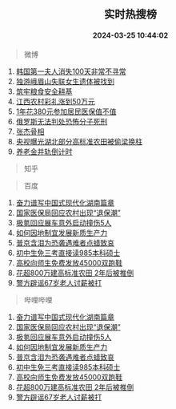 <div align="center"><h2>实时热搜榜</h2><h4>2024-03-25 10:44:02</h4></div>

> 微博  

1. [韩国第一夫人消失100天非常不寻常](https://s.weibo.com/weibo?q=%23%E9%9F%A9%E5%9B%BD%E7%AC%AC%E4%B8%80%E5%A4%AB%E4%BA%BA%E6%B6%88%E5%A4%B1100%E5%A4%A9%E9%9D%9E%E5%B8%B8%E4%B8%8D%E5%AF%BB%E5%B8%B8%23&t=31&band_rank=1&Refer=top)<br />
2. [独游峨眉山失联女生遗体被找到](https://s.weibo.com/weibo?q=%23%E7%8B%AC%E6%B8%B8%E5%B3%A8%E7%9C%89%E5%B1%B1%E5%A4%B1%E8%81%94%E5%A5%B3%E7%94%9F%E9%81%97%E4%BD%93%E8%A2%AB%E6%89%BE%E5%88%B0%23&t=31&band_rank=2&Refer=top)<br />
3. [筑牢粮食安全耕基](https://s.weibo.com/weibo?q=%23%E7%AD%91%E7%89%A2%E7%B2%AE%E9%A3%9F%E5%AE%89%E5%85%A8%E8%80%95%E5%9F%BA%23&t=31&band_rank=3&Refer=top)<br />
4. [江西农村彩礼涨到50万元](https://s.weibo.com/weibo?q=%23%E6%B1%9F%E8%A5%BF%E5%86%9C%E6%9D%91%E5%BD%A9%E7%A4%BC%E6%B6%A8%E5%88%B050%E4%B8%87%E5%85%83%23&t=31&band_rank=4&Refer=top)<br />
5. [1年花380元参加居民医保值不值](https://s.weibo.com/weibo?q=%231%E5%B9%B4%E8%8A%B1380%E5%85%83%E5%8F%82%E5%8A%A0%E5%B1%85%E6%B0%91%E5%8C%BB%E4%BF%9D%E5%80%BC%E4%B8%8D%E5%80%BC%23&t=31&band_rank=5&Refer=top)<br />
6. [俄罗斯无法判处恐怖分子死刑](https://s.weibo.com/weibo?q=%23%E4%BF%84%E7%BD%97%E6%96%AF%E6%97%A0%E6%B3%95%E5%88%A4%E5%A4%84%E6%81%90%E6%80%96%E5%88%86%E5%AD%90%E6%AD%BB%E5%88%91%23&t=31&band_rank=6&Refer=top)<br />
7. [张杰骨相](https://s.weibo.com/weibo?q=%23%E5%BC%A0%E6%9D%B0%E9%AA%A8%E7%9B%B8%23&t=31&band_rank=7&Refer=top)<br />
8. [央视曝光湖北部分高标准农田被偷梁换柱](https://s.weibo.com/weibo?q=%23%E5%A4%AE%E8%A7%86%E6%9B%9D%E5%85%89%E6%B9%96%E5%8C%97%E9%83%A8%E5%88%86%E9%AB%98%E6%A0%87%E5%87%86%E5%86%9C%E7%94%B0%E8%A2%AB%E5%81%B7%E6%A2%81%E6%8D%A2%E6%9F%B1%23&t=31&band_rank=8&Refer=top)<br />
9. [养老金并轨倒计时](https://s.weibo.com/weibo?q=%23%E5%85%BB%E8%80%81%E9%87%91%E5%B9%B6%E8%BD%A8%E5%80%92%E8%AE%A1%E6%97%B6%23&t=31&band_rank=9&Refer=top)<br />

> 知乎  


> 百度  

1. [奋力谱写中国式现代化湖南篇章](https://www.baidu.com/s?wd=%E5%A5%8B%E5%8A%9B%E8%B0%B1%E5%86%99%E4%B8%AD%E5%9B%BD%E5%BC%8F%E7%8E%B0%E4%BB%A3%E5%8C%96%E6%B9%96%E5%8D%97%E7%AF%87%E7%AB%A0&sa=fyb_news&rsv_dl=fyb_news)<br />
2. [国家医保局回应农村出现“退保潮”](https://www.baidu.com/s?wd=%E5%9B%BD%E5%AE%B6%E5%8C%BB%E4%BF%9D%E5%B1%80%E5%9B%9E%E5%BA%94%E5%86%9C%E6%9D%91%E5%87%BA%E7%8E%B0%E2%80%9C%E9%80%80%E4%BF%9D%E6%BD%AE%E2%80%9D&sa=fyb_news&rsv_dl=fyb_news)<br />
3. [极氪回应展车意外启动撞伤5人](https://www.baidu.com/s?wd=%E6%9E%81%E6%B0%AA%E5%9B%9E%E5%BA%94%E5%B1%95%E8%BD%A6%E6%84%8F%E5%A4%96%E5%90%AF%E5%8A%A8%E6%92%9E%E4%BC%A45%E4%BA%BA&sa=fyb_news&rsv_dl=fyb_news)<br />
4. [如何因地制宜发展新质生产力](https://www.baidu.com/s?wd=%E5%A6%82%E4%BD%95%E5%9B%A0%E5%9C%B0%E5%88%B6%E5%AE%9C%E5%8F%91%E5%B1%95%E6%96%B0%E8%B4%A8%E7%94%9F%E4%BA%A7%E5%8A%9B&sa=fyb_news&rsv_dl=fyb_news)<br />
5. [普京含泪为恐袭遇难者点蜡致哀](https://www.baidu.com/s?wd=%E6%99%AE%E4%BA%AC%E5%90%AB%E6%B3%AA%E4%B8%BA%E6%81%90%E8%A2%AD%E9%81%87%E9%9A%BE%E8%80%85%E7%82%B9%E8%9C%A1%E8%87%B4%E5%93%80&sa=fyb_news&rsv_dl=fyb_news)<br />
6. [初中生免三考直接读985本科硕士](https://www.baidu.com/s?wd=%E5%88%9D%E4%B8%AD%E7%94%9F%E5%85%8D%E4%B8%89%E8%80%83%E7%9B%B4%E6%8E%A5%E8%AF%BB985%E6%9C%AC%E7%A7%91%E7%A1%95%E5%A3%AB&sa=fyb_news&rsv_dl=fyb_news)<br />
7. [高校向师生免费发放45000双跑鞋](https://www.baidu.com/s?wd=%E9%AB%98%E6%A0%A1%E5%90%91%E5%B8%88%E7%94%9F%E5%85%8D%E8%B4%B9%E5%8F%91%E6%94%BE45000%E5%8F%8C%E8%B7%91%E9%9E%8B&sa=fyb_news&rsv_dl=fyb_news)<br />
8. [花超800万建高标准农田 2年后被推倒](https://www.baidu.com/s?wd=%E8%8A%B1%E8%B6%85800%E4%B8%87%E5%BB%BA%E9%AB%98%E6%A0%87%E5%87%86%E5%86%9C%E7%94%B0+2%E5%B9%B4%E5%90%8E%E8%A2%AB%E6%8E%A8%E5%80%92&sa=fyb_news&rsv_dl=fyb_news)<br />
9. [警方辟谣67岁老人讨薪被打](https://www.baidu.com/s?wd=%E8%AD%A6%E6%96%B9%E8%BE%9F%E8%B0%A367%E5%B2%81%E8%80%81%E4%BA%BA%E8%AE%A8%E8%96%AA%E8%A2%AB%E6%89%93&sa=fyb_news&rsv_dl=fyb_news)<br />

> 哔哩哔哩  

1. [奋力谱写中国式现代化湖南篇章](https://www.baidu.com/s?wd=%E5%A5%8B%E5%8A%9B%E8%B0%B1%E5%86%99%E4%B8%AD%E5%9B%BD%E5%BC%8F%E7%8E%B0%E4%BB%A3%E5%8C%96%E6%B9%96%E5%8D%97%E7%AF%87%E7%AB%A0&sa=fyb_news&rsv_dl=fyb_news)<br />
2. [国家医保局回应农村出现“退保潮”](https://www.baidu.com/s?wd=%E5%9B%BD%E5%AE%B6%E5%8C%BB%E4%BF%9D%E5%B1%80%E5%9B%9E%E5%BA%94%E5%86%9C%E6%9D%91%E5%87%BA%E7%8E%B0%E2%80%9C%E9%80%80%E4%BF%9D%E6%BD%AE%E2%80%9D&sa=fyb_news&rsv_dl=fyb_news)<br />
3. [极氪回应展车意外启动撞伤5人](https://www.baidu.com/s?wd=%E6%9E%81%E6%B0%AA%E5%9B%9E%E5%BA%94%E5%B1%95%E8%BD%A6%E6%84%8F%E5%A4%96%E5%90%AF%E5%8A%A8%E6%92%9E%E4%BC%A45%E4%BA%BA&sa=fyb_news&rsv_dl=fyb_news)<br />
4. [如何因地制宜发展新质生产力](https://www.baidu.com/s?wd=%E5%A6%82%E4%BD%95%E5%9B%A0%E5%9C%B0%E5%88%B6%E5%AE%9C%E5%8F%91%E5%B1%95%E6%96%B0%E8%B4%A8%E7%94%9F%E4%BA%A7%E5%8A%9B&sa=fyb_news&rsv_dl=fyb_news)<br />
5. [普京含泪为恐袭遇难者点蜡致哀](https://www.baidu.com/s?wd=%E6%99%AE%E4%BA%AC%E5%90%AB%E6%B3%AA%E4%B8%BA%E6%81%90%E8%A2%AD%E9%81%87%E9%9A%BE%E8%80%85%E7%82%B9%E8%9C%A1%E8%87%B4%E5%93%80&sa=fyb_news&rsv_dl=fyb_news)<br />
6. [初中生免三考直接读985本科硕士](https://www.baidu.com/s?wd=%E5%88%9D%E4%B8%AD%E7%94%9F%E5%85%8D%E4%B8%89%E8%80%83%E7%9B%B4%E6%8E%A5%E8%AF%BB985%E6%9C%AC%E7%A7%91%E7%A1%95%E5%A3%AB&sa=fyb_news&rsv_dl=fyb_news)<br />
7. [高校向师生免费发放45000双跑鞋](https://www.baidu.com/s?wd=%E9%AB%98%E6%A0%A1%E5%90%91%E5%B8%88%E7%94%9F%E5%85%8D%E8%B4%B9%E5%8F%91%E6%94%BE45000%E5%8F%8C%E8%B7%91%E9%9E%8B&sa=fyb_news&rsv_dl=fyb_news)<br />
8. [花超800万建高标准农田 2年后被推倒](https://www.baidu.com/s?wd=%E8%8A%B1%E8%B6%85800%E4%B8%87%E5%BB%BA%E9%AB%98%E6%A0%87%E5%87%86%E5%86%9C%E7%94%B0+2%E5%B9%B4%E5%90%8E%E8%A2%AB%E6%8E%A8%E5%80%92&sa=fyb_news&rsv_dl=fyb_news)<br />
9. [警方辟谣67岁老人讨薪被打](https://www.baidu.com/s?wd=%E8%AD%A6%E6%96%B9%E8%BE%9F%E8%B0%A367%E5%B2%81%E8%80%81%E4%BA%BA%E8%AE%A8%E8%96%AA%E8%A2%AB%E6%89%93&sa=fyb_news&rsv_dl=fyb_news)<br />
